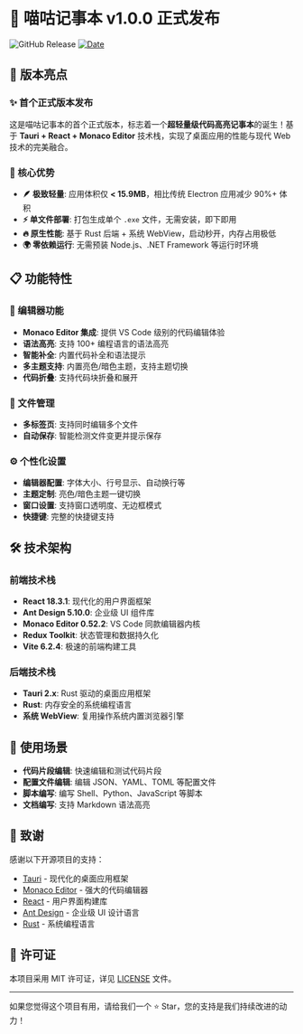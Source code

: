 # 🎉 喵咕记事本 v1.0.0 正式发布

![GitHub Release](https://img.shields.io/badge/release-v1.0.0-orange) [![Date](https://img.shields.io/badge/date-2025--09--2-blue)](https://github.com/hhyufan/miaogu-ide)

## 🚀 版本亮点

### ✨ 首个正式版本发布
这是喵咕记事本的首个正式版本，标志着一个**超轻量级代码高亮记事本**的诞生！基于 **Tauri + React + Monaco Editor** 技术栈，实现了桌面应用的性能与现代 Web 技术的完美融合。

### 🎯 核心优势

- **🪶 极致轻量**: 应用体积仅 **< 15.9MB**，相比传统 Electron 应用减少 90%+ 体积
- **⚡ 单文件部署**: 打包生成单个 `.exe` 文件，无需安装，即下即用
- **🔥 原生性能**: 基于 Rust 后端 + 系统 WebView，启动秒开，内存占用极低
- **🌍 零依赖运行**: 无需预装 Node.js、.NET Framework 等运行时环境

## 📋 功能特性

### 🎨 编辑器功能
- **Monaco Editor 集成**: 提供 VS Code 级别的代码编辑体验
- **语法高亮**: 支持 100+ 编程语言的语法高亮
- **智能补全**: 内置代码补全和语法提示
- **多主题支持**: 内置亮色/暗色主题，支持主题切换
- **代码折叠**: 支持代码块折叠和展开

### 📁 文件管理
- **多标签页**: 支持同时编辑多个文件
- **自动保存**: 智能检测文件变更并提示保存

### ⚙️ 个性化设置
- **编辑器配置**: 字体大小、行号显示、自动换行等
- **主题定制**: 亮色/暗色主题一键切换
- **窗口设置**: 支持窗口透明度、无边框模式
- **快捷键**: 完整的快捷键支持

## 🛠 技术架构

### 前端技术栈
- **React 18.3.1**: 现代化的用户界面框架
- **Ant Design 5.10.0**: 企业级 UI 组件库
- **Monaco Editor 0.52.2**: VS Code 同款编辑器内核
- **Redux Toolkit**: 状态管理和数据持久化
- **Vite 6.2.4**: 极速的前端构建工具

### 后端技术栈
- **Tauri 2.x**: Rust 驱动的桌面应用框架
- **Rust**: 内存安全的系统编程语言
- **系统 WebView**: 复用操作系统内置浏览器引擎

## 🎯 使用场景

- **代码片段编辑**: 快速编辑和测试代码片段
- **配置文件编辑**: 编辑 JSON、YAML、TOML 等配置文件
- **脚本编写**: 编写 Shell、Python、JavaScript 等脚本
- **文档编写**: 支持 Markdown 语法高亮

## 🙏 致谢

感谢以下开源项目的支持：
- [Tauri](https://tauri.app/) - 现代化的桌面应用框架
- [Monaco Editor](https://microsoft.github.io/monaco-editor/) - 强大的代码编辑器
- [React](https://reactjs.org/) - 用户界面构建库
- [Ant Design](https://ant.design/) - 企业级 UI 设计语言
- [Rust](https://www.rust-lang.org/) - 系统编程语言

## 📄 许可证

本项目采用 MIT 许可证，详见 [LICENSE](./LICENSE) 文件。

---

如果您觉得这个项目有用，请给我们一个 ⭐ Star，您的支持是我们持续改进的动力！
